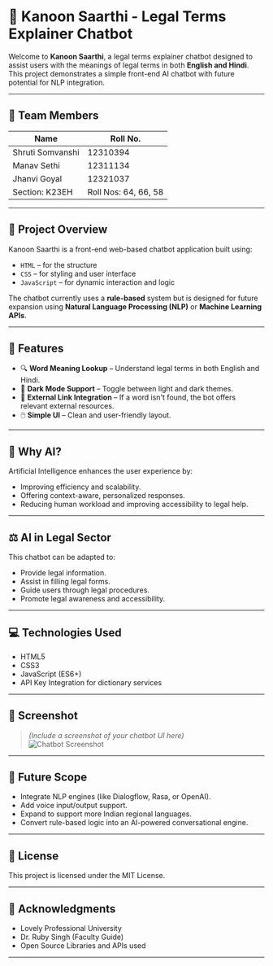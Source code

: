 # 🤖 Kanoon Saarthi - Legal Terms Explainer Chatbot

Welcome to **Kanoon Saarthi**, a legal terms explainer chatbot designed to assist users with the meanings of legal terms in both **English and Hindi**. This project demonstrates a simple front-end AI chatbot with future potential for NLP integration.

---

## 👥 Team Members

| Name             | Roll No.   |
|------------------|------------|
| Shruti Somvanshi | 12310394   |
| Manav Sethi      | 12311134   |
| Jhanvi Goyal     | 12321037   |
| Section: K23EH   | Roll Nos: 64, 66, 58 |

---

## 📌 Project Overview

Kanoon Saarthi is a front-end web-based chatbot application built using:
- `HTML` – for the structure
- `CSS` – for styling and user interface
- `JavaScript` – for dynamic interaction and logic

The chatbot currently uses a **rule-based** system but is designed for future expansion using **Natural Language Processing (NLP)** or **Machine Learning APIs**.

---

## 🌟 Features

- 🔍 **Word Meaning Lookup** – Understand legal terms in both English and Hindi.
- 🌙 **Dark Mode Support** – Toggle between light and dark themes.
- 🔗 **External Link Integration** – If a word isn't found, the bot offers relevant external resources.
- 🖱️ **Simple UI** – Clean and user-friendly layout.

---

## 🧠 Why AI?

Artificial Intelligence enhances the user experience by:
- Improving efficiency and scalability.
- Offering context-aware, personalized responses.
- Reducing human workload and improving accessibility to legal help.

---

## ⚖️ AI in Legal Sector

This chatbot can be adapted to:
- Provide legal information.
- Assist in filling legal forms.
- Guide users through legal procedures.
- Promote legal awareness and accessibility.

---

## 💻 Technologies Used

- HTML5
- CSS3
- JavaScript (ES6+)
- API Key Integration for dictionary services

---

## 📸 Screenshot

> *(Include a screenshot of your chatbot UI here)*  
> ![Chatbot Screenshot](img/Screenshot(338).png)

---

## 🚀 Future Scope

- Integrate NLP engines (like Dialogflow, Rasa, or OpenAI).
- Add voice input/output support.
- Expand to support more Indian regional languages.
- Convert rule-based logic into an AI-powered conversational engine.

---

## 📃 License

This project is licensed under the MIT License.

---

## 🙌 Acknowledgments

- Lovely Professional University
- Dr. Ruby Singh (Faculty Guide)
- Open Source Libraries and APIs used

---


